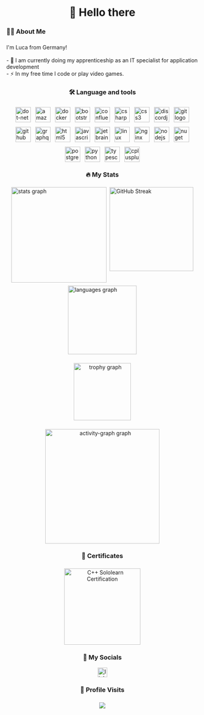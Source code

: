 <h1 align="center">👋 Hello there</h1>

### 👩‍💻 About Me

###

<p align="left">I'm Luca from Germany!<br><br>- 📘 I am currently doing my apprenticeship as an IT specialist for application development<br>- ⚡ In my free time I code or play video games.</p>

###

<h3 align="center">🛠 Language and tools</h3>

###

<div style="gap: 12px; display: flex; flex-wrap: wrap; justify-content: center;">
  <img src="https://cdn.jsdelivr.net/gh/devicons/devicon/icons/dot-net/dot-net-original.svg" height="40" alt="dot-net logo"  />
  <img src="https://cdn.jsdelivr.net/gh/devicons/devicon/icons/amazonwebservices/amazonwebservices-line-wordmark.svg" height="40" alt="amazonwebservices logo"  />
  <img src="https://cdn.jsdelivr.net/gh/devicons/devicon/icons/docker/docker-original.svg" height="40" alt="docker logo"  />
  <img src="https://cdn.jsdelivr.net/gh/devicons/devicon/icons/bootstrap/bootstrap-original.svg" height="40" alt="bootstrap logo"  />
  <img src="https://cdn.jsdelivr.net/gh/devicons/devicon/icons/confluence/confluence-original.svg" height="40" alt="confluence logo"  />
  <img src="https://cdn.jsdelivr.net/gh/devicons/devicon/icons/csharp/csharp-original.svg" height="40" alt="csharp logo"  />
  <img src="https://cdn.jsdelivr.net/gh/devicons/devicon/icons/css3/css3-original.svg" height="40" alt="css3 logo"  />
  <img src="https://cdn.jsdelivr.net/gh/devicons/devicon/icons/discordjs/discordjs-original.svg" height="40" alt="discordjs logo"  />
  <img src="https://cdn.jsdelivr.net/gh/devicons/devicon/icons/git/git-original.svg" height="40" alt="git logo"  />
  <img src="https://cdn.jsdelivr.net/gh/devicons/devicon/icons/github/github-original.svg" height="40" alt="github logo"  />
  <img src="https://cdn.jsdelivr.net/gh/devicons/devicon/icons/graphql/graphql-plain.svg" height="40" alt="graphql logo"  />
  <img src="https://cdn.jsdelivr.net/gh/devicons/devicon/icons/html5/html5-original.svg" height="40" alt="html5 logo"  />
  <img src="https://cdn.jsdelivr.net/gh/devicons/devicon/icons/javascript/javascript-original.svg" height="40" alt="javascript logo"  />
  <img src="https://cdn.jsdelivr.net/gh/devicons/devicon/icons/jetbrains/jetbrains-original.svg" height="40" alt="jetbrains logo"  />
  <img src="https://cdn.jsdelivr.net/gh/devicons/devicon/icons/linux/linux-original.svg" height="40" alt="linux logo"  />
  <img src="https://cdn.jsdelivr.net/gh/devicons/devicon/icons/nginx/nginx-original.svg" height="40" alt="nginx logo"  />
  <img src="https://cdn.jsdelivr.net/gh/devicons/devicon/icons/nodejs/nodejs-original.svg" height="40" alt="nodejs logo"  />
  <img src="https://cdn.jsdelivr.net/gh/devicons/devicon/icons/nuget/nuget-original.svg" height="40" alt="nuget logo"  />
  <img src="https://cdn.jsdelivr.net/gh/devicons/devicon/icons/postgresql/postgresql-original.svg" height="40" alt="postgresql logo"  />
  <img src="https://cdn.jsdelivr.net/gh/devicons/devicon/icons/python/python-original.svg" height="40" alt="python logo"  />
  <img src="https://cdn.jsdelivr.net/gh/devicons/devicon/icons/typescript/typescript-original.svg" height="40" alt="typescript logo"  />
  <img src="https://cdn.jsdelivr.net/gh/devicons/devicon/icons/cplusplus/cplusplus-original.svg" height="40" alt="cplusplus logo"  />
</div>

###

<h3 align="center">🔥 My Stats</h3>

###

<div style="justify-content: center; aling-items: center; display: flex; flex-wrap: wrap; gap: 8px;">
  <img src="https://github-readme-stats.vercel.app/api?username=Json-exe&hide_title=false&hide_rank=false&show_icons=true&include_all_commits=true&count_private=true&disable_animations=false&theme=dracula&locale=en&hide_border=false&order=1" height="250" alt="stats graph"  />
  <img src="https://github-readme-streak-stats-silk-gamma.vercel.app?user=Json-exe&theme=dracula&mode=daily&order=3" height="220" alt="GitHub Streak" />
  <img src="https://github-readme-stats.vercel.app/api/top-langs?username=Json-exe&locale=en&hide_title=false&layout=compact&card_width=320&langs_count=5&theme=dracula&hide_border=false&order=2" height="180" alt="languages graph" style="align-self: center;"/>
</div>

###

<div align="center">
  <img src="https://github-profile-trophy.vercel.app?username=Json-exe&theme=dracula&column=-1&row=1&margin-w=8&margin-h=8&no-bg=false&no-frame=false&order=4" height="150" alt="trophy graph"  />
</div>

###

<div align="center">
  <img src="https://github-readme-activity-graph.vercel.app/graph?username=Json-exe&radius=16&theme=redical&area=false&order=5&hide_border=true" height="300" alt="activity-graph graph"  />
</div>

###

<h3 align="center">📝 Certificates</h3>

###

<div align="center">
  <img height="200" alt="C++ Sololearn Certification" src="https://api2.sololearn.com/v2/certificates/CC-YEK7RGAH/image/jpg?t=638714108739676090"  />
</div>

###

###

<h3 align="center">📢 My Socials</h3>

<div align="center">
  <a href="https://www.linkedin.com/in/luca-heitfeld-3785a6327/" target="_blank">
    <img src="https://img.shields.io/static/v1?message=LinkedIn&logo=linkedin&label=&color=0077B5&logoColor=white&labelColor=&style=for-the-badge" height="25" alt="linkedin logo"  />
  </a>
</div>

###

<h3 align="center">🔢 Profile Visits</h3>

###

<div align="center">
  <img src="https://profile-counter.glitch.me/Json-exe/count.svg?"  />
</div>

### 
